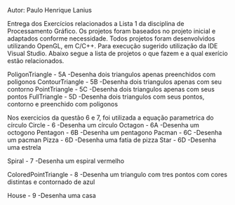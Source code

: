 Autor: Paulo Henrique Lanius

Entrega dos Exercícios relacionados a Lista 1 da disciplina de Processamento Gráfico. Os projetos foram baseados no projeto inicial e adaptados conforme necessidade. 
Todos projetos foram desenvolvidos utilizando OpenGL, em C/C++. Para execução sugerido utilização da IDE Visual Studio.
Abaixo segue a lista de projetos o que fazem e a qual exerício estão relacionados.

PoligonTriangle - 5A
 -Desenha dois triangulos apenas preenchidos com poligonos
ContourTriangle - 5B
 -Desenha dois triangulos apenas com seu contorno
PointTriangle - 5C
 -Desenha dois triangulos apenas com seus pontos
FullTriangle - 5D
 -Desenha dois triangulos com seus pontos, contorno e preenchido com poligonos

Nos exercicios da questão 6 e 7, foi utilizada a equação parametrica do círculo
Circle - 6
 -Desenha um círculo
Octagon - 6A
 -Desenha um octogono
Pentagon - 6B
 -Desenha um pentagono
Pacman - 6C
 -Desenha um pacman
Pizza - 6D
 -Desenha uma fatia de pizza
Star - 6D
 -Desenha uma estrela
 
 Spiral - 7
  -Desenha um espiral vermelho
  
 ColoredPointTriangle - 8
  -Desenha um triangulo com tres pontos com cores distintas e contornado de azul
  
 House - 9
  -Desenha uma casa
